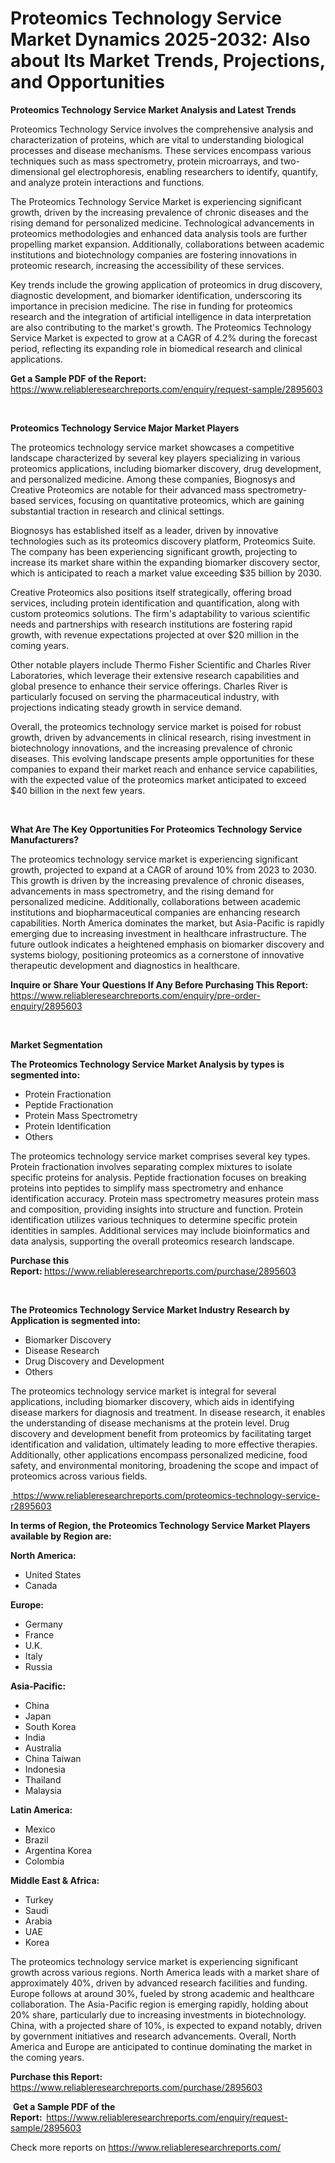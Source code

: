 <p><h1>Proteomics Technology Service Market Dynamics 2025-2032: Also about Its Market Trends, Projections, and Opportunities</h1></p><p><strong>Proteomics Technology Service Market Analysis and Latest Trends</strong></p>
<p><p>Proteomics Technology Service involves the comprehensive analysis and characterization of proteins, which are vital to understanding biological processes and disease mechanisms. These services encompass various techniques such as mass spectrometry, protein microarrays, and two-dimensional gel electrophoresis, enabling researchers to identify, quantify, and analyze protein interactions and functions. </p><p>The Proteomics Technology Service Market is experiencing significant growth, driven by the increasing prevalence of chronic diseases and the rising demand for personalized medicine. Technological advancements in proteomics methodologies and enhanced data analysis tools are further propelling market expansion. Additionally, collaborations between academic institutions and biotechnology companies are fostering innovations in proteomic research, increasing the accessibility of these services.</p><p>Key trends include the growing application of proteomics in drug discovery, diagnostic development, and biomarker identification, underscoring its importance in precision medicine. The rise in funding for proteomics research and the integration of artificial intelligence in data interpretation are also contributing to the market's growth. The Proteomics Technology Service Market is expected to grow at a CAGR of 4.2% during the forecast period, reflecting its expanding role in biomedical research and clinical applications.</p></p>
<p><strong>Get a Sample PDF of the Report:&nbsp;</strong> <a href="https://www.reliableresearchreports.com/enquiry/request-sample/2895603?utm_campaign=2243&utm_medium=2&utm_source=Github&utm_content=ia&utm_term=15032025&utm_id=proteomics-technology-service">https://www.reliableresearchreports.com/enquiry/request-sample/2895603</a></p>
<p>&nbsp;</p>
<p><strong>Proteomics Technology Service Major Market Players</strong></p>
<p><p>The proteomics technology service market showcases a competitive landscape characterized by several key players specializing in various proteomics applications, including biomarker discovery, drug development, and personalized medicine. Among these companies, Biognosys and Creative Proteomics are notable for their advanced mass spectrometry-based services, focusing on quantitative proteomics, which are gaining substantial traction in research and clinical settings. </p><p>Biognosys has established itself as a leader, driven by innovative technologies such as its proteomics discovery platform, Proteomics Suite. The company has been experiencing significant growth, projecting to increase its market share within the expanding biomarker discovery sector, which is anticipated to reach a market value exceeding $35 billion by 2030. </p><p>Creative Proteomics also positions itself strategically, offering broad services, including protein identification and quantification, along with custom proteomics solutions. The firm's adaptability to various scientific needs and partnerships with research institutions are fostering rapid growth, with revenue expectations projected at over $20 million in the coming years.</p><p>Other notable players include Thermo Fisher Scientific and Charles River Laboratories, which leverage their extensive research capabilities and global presence to enhance their service offerings. Charles River is particularly focused on serving the pharmaceutical industry, with projections indicating steady growth in service demand.</p><p>Overall, the proteomics technology service market is poised for robust growth, driven by advancements in clinical research, rising investment in biotechnology innovations, and the increasing prevalence of chronic diseases. This evolving landscape presents ample opportunities for these companies to expand their market reach and enhance service capabilities, with the expected value of the proteomics market anticipated to exceed $40 billion in the next few years.</p></p>
<p>&nbsp;</p>
<p><strong>What Are The Key Opportunities For Proteomics Technology Service Manufacturers?</strong></p>
<p><p>The proteomics technology service market is experiencing significant growth, projected to expand at a CAGR of around 10% from 2023 to 2030. This growth is driven by the increasing prevalence of chronic diseases, advancements in mass spectrometry, and the rising demand for personalized medicine. Additionally, collaborations between academic institutions and biopharmaceutical companies are enhancing research capabilities. North America dominates the market, but Asia-Pacific is rapidly emerging due to increasing investment in healthcare infrastructure. The future outlook indicates a heightened emphasis on biomarker discovery and systems biology, positioning proteomics as a cornerstone of innovative therapeutic development and diagnostics in healthcare.</p></p>
<p><strong>Inquire or Share Your Questions If Any Before Purchasing This Report:</strong> <a href="https://www.reliableresearchreports.com/enquiry/pre-order-enquiry/2895603?utm_campaign=2243&utm_medium=2&utm_source=Github&utm_content=ia&utm_term=15032025&utm_id=proteomics-technology-service">https://www.reliableresearchreports.com/enquiry/pre-order-enquiry/2895603</a></p>
<p>&nbsp;</p>
<p><strong>Market Segmentation</strong></p>
<p><strong>The Proteomics Technology Service Market Analysis by types is segmented into:</strong></p>
<p><ul><li>Protein Fractionation</li><li>Peptide Fractionation</li><li>Protein Mass Spectrometry</li><li>Protein Identification</li><li>Others</li></ul></p>
<p><p>The proteomics technology service market comprises several key types. Protein fractionation involves separating complex mixtures to isolate specific proteins for analysis. Peptide fractionation focuses on breaking proteins into peptides to simplify mass spectrometry and enhance identification accuracy. Protein mass spectrometry measures protein mass and composition, providing insights into structure and function. Protein identification utilizes various techniques to determine specific protein identities in samples. Additional services may include bioinformatics and data analysis, supporting the overall proteomics research landscape.</p></p>
<p><strong>Purchase this Report:&nbsp;</strong><a href="https://www.reliableresearchreports.com/purchase/2895603?utm_campaign=2243&utm_medium=2&utm_source=Github&utm_content=ia&utm_term=15032025&utm_id=proteomics-technology-service">https://www.reliableresearchreports.com/purchase/2895603</a></p>
<p>&nbsp;</p>
<p><strong>The Proteomics Technology Service Market Industry Research by Application is segmented into:</strong></p>
<p><ul><li>Biomarker Discovery</li><li>Disease Research</li><li>Drug Discovery and Development</li><li>Others</li></ul></p>
<p><p>The proteomics technology service market is integral for several applications, including biomarker discovery, which aids in identifying disease markers for diagnosis and treatment. In disease research, it enables the understanding of disease mechanisms at the protein level. Drug discovery and development benefit from proteomics by facilitating target identification and validation, ultimately leading to more effective therapies. Additionally, other applications encompass personalized medicine, food safety, and environmental monitoring, broadening the scope and impact of proteomics across various fields.</p></p>
<p><a href="https://www.reliableresearchreports.com/proteomics-technology-service-r2895603?utm_campaign=2243&utm_medium=2&utm_source=Github&utm_content=ia&utm_term=15032025&utm_id=proteomics-technology-service">&nbsp;https://www.reliableresearchreports.com/proteomics-technology-service-r2895603</a></p>
<p><strong>In terms of Region, the Proteomics Technology Service Market Players available by Region are:</strong></p>
<p>
    <p> <strong> North America: </strong>
        <ul>
            <li>United States</li>
            <li>Canada</li>
        </ul>
        </p> 
    <p> <strong> Europe: </strong>
        <ul>
            <li>Germany</li>
            <li>France</li>
            <li>U.K.</li>
            <li>Italy</li>
            <li>Russia</li>
        </ul>
        </p> 
    <p> <strong> Asia-Pacific: </strong>
        <ul>
            <li>China</li>
            <li>Japan</li>
            <li>South Korea</li>
            <li>India</li>
            <li>Australia</li>
            <li>China Taiwan</li>
            <li>Indonesia</li>
            <li>Thailand</li>
            <li>Malaysia</li>
        </ul>
        </p> 
    <p> <strong> Latin America: </strong>
        <ul>
            <li>Mexico</li>
            <li>Brazil</li>
            <li>Argentina Korea</li>
            <li>Colombia</li>
        </ul>
        </p> 
    <p> <strong> Middle East & Africa: </strong>
        <ul>
            <li>Turkey</li>
            <li>Saudi</li>
            <li>Arabia</li>
            <li>UAE</li>
            <li>Korea</li>
        </ul>
    </p>
    </p>
<p><p>The proteomics technology service market is experiencing significant growth across various regions. North America leads with a market share of approximately 40%, driven by advanced research facilities and funding. Europe follows at around 30%, fueled by strong academic and healthcare collaboration. The Asia-Pacific region is emerging rapidly, holding about 20% share, particularly due to increasing investments in biotechnology. China, with a projected share of 10%, is expected to expand notably, driven by government initiatives and research advancements. Overall, North America and Europe are anticipated to continue dominating the market in the coming years.</p></p>
<p><strong>Purchase this Report: </strong><a href="https://www.reliableresearchreports.com/purchase/2895603?utm_campaign=2243&utm_medium=2&utm_source=Github&utm_content=ia&utm_term=15032025&utm_id=proteomics-technology-service">https://www.reliableresearchreports.com/purchase/2895603</a></p>
<p>&nbsp;<strong>Get a Sample PDF of the Report:&nbsp;&nbsp;</strong><a href="https://www.reliableresearchreports.com/enquiry/request-sample/2895603?utm_campaign=2243&utm_medium=2&utm_source=Github&utm_content=ia&utm_term=15032025&utm_id=proteomics-technology-service">https://www.reliableresearchreports.com/enquiry/request-sample/2895603</a></p>
<p><strong></strong></p>
<p>Check more reports on <a href="https://www.reliableresearchreports.com/?utm_campaign=2243&utm_medium=2&utm_source=Github&utm_content=ia&utm_term=15032025&utm_id=proteomics-technology-service">https://www.reliableresearchreports.com/</a></p>